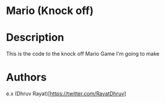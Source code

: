 # Mario (Knock off)

# Description
This is the code to the knock off Mario Game I'm going to make

# Authors
e.x (Dhruv Rayat)[https://twitter.com/RayatDhruv]
